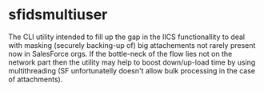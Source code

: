 # sfidsmultiuser

The CLI utility intended to fill up the gap in the IICS functionallity to deal with masking (securely backing-up of) big attachements not rarely present now in SalesForce orgs.
If the bottle-neck of the flow lies not on the network part then the utility may help to boost down/up-load time by using multithreading (SF unfortunatelly doesn't allow bulk processing in the case of attachments).
